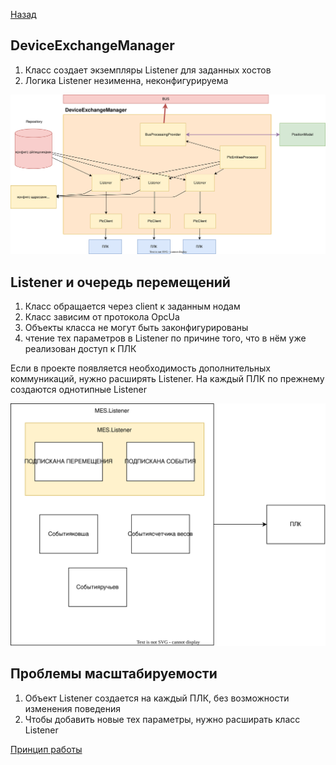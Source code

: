[Назад](readme.md)

## DeviceExchangeManager


1. Класс создает экземпляры Listener для заданных хостов
2. Логика Listener незименна, неконфигурируема

![](как%20в%20clg.drawio.svg)

## Listener и очередь перемещений

1. Класс обращается через client к заданным нодам
2. Класс зависим от протокола OpcUa
3. Объекты класса не могут быть законфигурированы
4. чтение тех параметров в Listener по причине того, что в нём уже реализован доступ к ПЛК

Если в проекте появляется необходимость дополнительных коммуникаций, нужно расширять Listener.
На каждый ПЛК по прежнему создаются однотипные Listener

![](listenersln.drawio.svg)


## Проблемы масштабируемости 

1. Объект Listener создается  на каждый ПЛК, без возможности изменения поведения
2. Чтобы добавить новые тех параметры, нужно расширать класс Listener

[Принцип работы](принцип.md)


